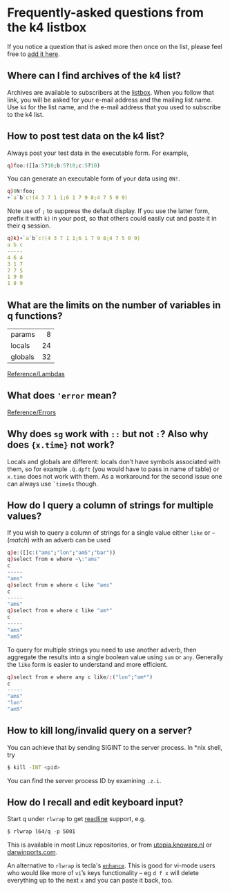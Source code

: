 # Frequently-asked questions from the k4 listbox

If you notice a question that is asked more then once on the list, please feel free to [add it here](https://github.com/kxsystems/docs).


## Where can I find archives of the k4 list?

Archives are available to subscribers at the [listbox](https://www.listbox.com/member/archive). When you follow that link, you will be asked for your e-mail address and the mailing list name. Use `k4` for the list name, and the e-mail address that you used to subscribe to the k4 list.


## How to post test data on the k4 list?

Always post your test data in the executable form. For example,
```q
q)foo:([]a:5?10;b:5?10;c:5?10)
```
You can generate an executable form of your data using `0N!`.
```q
q)0N!foo;
+`a`b`c!(4 3 7 1 1;6 1 7 9 8;4 7 5 0 9)
```
Note use of `;` to suppress the default display. If you use the latter form, prefix it with `k)` in your post, so that others could easily cut and paste it in their q session.
```q
q)k)+`a`b`c!(4 3 7 1 1;6 1 7 9 8;4 7 5 0 9)
a b c
-----
4 6 4
3 1 7
7 7 5
1 9 0
1 8 9
```


## What are the limits on the number of variables in q functions?

<table class="kx-tight">
<tr><td>params</td><td style="text-align: right">8</td></tr>
<tr><td>locals</td><td style="text-align: right">24</td></tr>
<tr><td>globals</td><td style="text-align: right">32</td></tr>
</table>

<i class="far fa-hand-point-right"></i> [Reference/Lambdas](/basics/syntax/#definition)


## What does `'error` mean?

<i class="far fa-hand-point-right"></i> [Reference/Errors](/basics/error-list)


## Why does `sg` work with `::` but not `:`? Also why does `{x.time}` not work?

Locals and globals are different: locals don’t have symbols associated with them, so for example `.Q.dpft` (you would have to pass in name of table) or `x.time` does not work with them. As a workaround for the second issue one can always use `` `time$x `` though.


## How do I query a column of strings for multiple values?

If you wish to query a column of strings for a single value either `like` or `~` (_match_) with an adverb can be used
```q
q)e:([]c:("ams";"lon";"amS";"bar")) 
q)select from e where ~\:"ams"
c
-----
"ams"
q)select from e where c like "ams"
c
-----
"ams"
q)select from e where c like "am*"
c
-----
"ams"
"amS"
```
To query for multiple strings you need to use another adverb, then aggregate the results into a single boolean value using `sum` or `any`. Generally the `like` form is easier to understand and more efficient.
```q
q)select from e where any c like/:("lon";"am*")
c
-----
"ams"
"lon"
"amS"
```


## How to kill long/invalid query on a server?

You can achieve that by sending SIGINT to the server process. In \*nix shell, try 
```bash
$ kill -INT <pid>
```
You can find the server process ID by examining `.z.i`.


## How do I recall and edit keyboard input?

Start q under `rlwrap` to get [readline](http://tiswww.case.edu/php/chet/readline/rltop.html) support, e.g.
```bash
$ rlwrap l64/q -p 5001
```
This is available in most Linux repositories, or from <i class="fab fa-linux"></i> [utopia.knoware.nl](http://utopia.knoware.nl/~hlub/rlwrap) or
<i class="fab fa-apple"></i> [darwinports.com](http://rlwrap.darwinports.com).

An alternative to `rlwrap` is tecla's [`enhance`](http://www.astro.caltech.edu/~mcs/tecla/enhance.html). This is good for vi-mode users who would like more of `vi`’s keys functionality – eg `d f x` will delete everything up to the next `x` and you can paste it back, too.  

